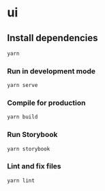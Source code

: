 # ui

## Install dependencies

```sh
yarn
```

### Run in development mode

```sh
yarn serve
```

### Compile for production

```sh
yarn build
```

### Run Storybook

```sh
yarn storybook
```

### Lint and fix files

```sh
yarn lint
```
